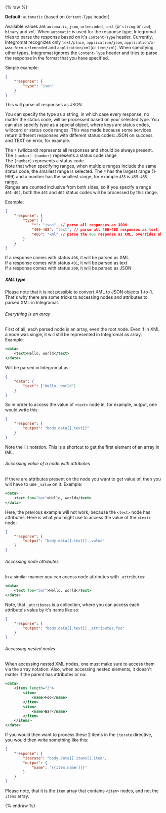 {% raw %}

**Default**: `automatic` (based on `Content-Type` header)

Available values are `automatic`, `json`, `urlencoded`, `text` (or `string` or `raw`), `binary` and `xml`.
When `automatic` is used for the response type, Integromat tries to parse the response based on it's `Content-Type` header. Currently, Integromat recognizes only `text/plain`, `application/json`, `application/x-www-form-urlencoded` and `application/xml`(or `text/xml`). When specifying other types, Integromat ignores the `Content-Type` header and tries to parse the response in the format that you have specified.

Simple example:
```json
{
    "response": {
        "type": "json"
    }
}
```
This will parse all responses as JSON.

You can specify the type as a string, in which case every response, no matter the status code, will be processed based on your selected type. You can also specify type as a special object, where keys are status codes, wildcard or status code ranges. This was made because some services return different responses with different status codes: JSON on success and TEXT on error, for example.

The `*` (wildcard) represents all responses and should be always present.  
The `[number]-[number]` represents a status code range  
The `[number]` represents a status code  
Note that when specifying ranges, when multiple ranges include the same status code, the smallest range is selected. The `*` has the largest range (1-999) and a number has the smallest range, for example `455` is `455-455` range.  
Ranges are counted inclusive from both sides, so if you specify a range `401-402`, both the `401` and `402` status codes will be processed by this range.

Example:
```json
{
    "response": {
        "type": {
            "*": "json", // parse all responses as JSON
            "400-408": "text", // parse all 400-408 responses as text, overrides "*",
            "406": "xml" // parse the 406 response as XML, overrides above definitions
        }
    }
}
```
If a response comes with status `406`, it will be parsed as XML  
If a response comes with status `401`, it will be parsed as text  
If a response comes with status `200`, it will be parsed as JSON

##### XML type
Please note that it is not possible to convert XML to JSON objects 1-to-1. That's why there are some tricks to accessing nodes and attributes to parsed XML in Integromat.

###### Everything is an array

First of all, each parsed node is an array, even the root node. Even if in XML a node was single, it will still be represented in Integromat as array. Example:
```xml
<data>
    <text>Hello, world</text>
</data>
```
Will be parsed in Integromat as:
```json
{
    "data": {
        "text": ["Hello, world"]
    }
}
```
So in order to access the value of `<text>` node in, for example, output, one would write this:
```json
{
    "response": {
        "output": "body.data[].text[]"
    }
}
```
Note the `[]` notation. This is a shortcut to get the first element of an array in IML.

###### Accessing value of a node with attributes

If there are attributes present on the node you want to get value of, then you will have to use `_value` on it. Example:
```xml
<data>
    <text foo="bar">Hello, world</text>
</data>
```
Here, the previous example will not work, because the `<text>` node has attributes.
Here is what you might use to access the value of the `<text>` node:
```json
{
    "response": {
        "output": "body.data[].text[]._value"
    }
}
```

###### Accessing node attributes

In a similar manner you can access node attributes with `_attributes`:
```xml
<data>
    <text foo="bar">Hello, world</text>
</data>
```
Note, that `_attributes` is a collection, where you can access each attribute's value by it's name like so:
```json
{
    "response": {
        "output": "body.data[].text[]._attributes.foo"
    }
}
```

###### Accessing nested nodes

When accessing nested XML nodes, one must make sure to access them via the array notation. Also, when accessing nested elements, it doesn't matter if the parent has attributes or no:
```xml
<data>
    <items length="2">
        <item>
            <name>Foo</name>
        </item>
        <item>
            <name>Bar</name>
        </item>
    </items>
</data>
```
If you would then want to process these 2 items in the `iterate` directive, you would then write something like this:
```json
{
    "response": {
        "iterate": "body.data[].items[].item",
        "output": {
            "name": "{{item.name[]}}"
        }
    }
}
```
Please note, that it is the `item` array that contains `<item>` nodes, and not the `items` array.

{% endraw %}
